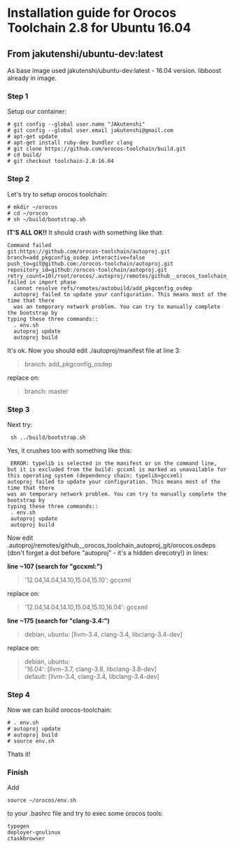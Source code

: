 # Installation guide for Orocos Toolchain 2.8 for Ubuntu 16.04

## From jakutenshi/ubuntu-dev:latest

As base image used jakutenshi/ubuntu-dev:latest - 16.04 version. libboost already in image.

### Step 1

Setup our container:

```
# git config --global user.name "JAkutenshi"
# git config --global user.email jakutenshi@gmail.com
# apt-get update
# apt-get install ruby-dev bundler clang
# git clone https://github.com/orocos-toolchain/build.git
# cd build/
# git checkout toolchain-2.8-16.04
```
### Step 2

Let's try to setup orocos toolchain:

```
# mkdir ~/orocos
# cd ~/orocos
# sh ~/build/bootstrap.sh
```

**IT'S ALL OK!!** It should crash with something like that:

```
Command failed
git:https://github.com/orocos-toolchain/autoproj.git branch=add_pkgconfig_osdep interactive=false push_to=git@github.com:/orocos-toolchain/autoproj.git repository_id=github:/orocos-toolchain/autoproj.git retry_count=10(/root/orocos/.autoproj/remotes/github__orocos_toolchain_autoproj_git): failed in import phase
  cannot resolve refs/remotes/autobuild/add_pkgconfig_osdep
  autoproj failed to update your configuration. This means most of the time that there
  was an temporary network problem. You can try to manually complete the bootstrap by
typing these three commands::
  . env.sh
  autoproj update
  autoproj build
```

It's ok. Now you should edit ./autoproj/manifest file at line 3:
> branch: add_pkgconfig_osdep

replace on:
> branch: master

### Step 3

Next try:

```
 sh ../build/bootstrap.sh
```

Yes, it crushes too with something like this:

```
 ERROR: typelib is selected in the manifest or on the command line, but it is excluded from the build: gccxml is marked as unavailable for this operating system (dependency chain: typelib>gccxml)
autoproj failed to update your configuration. This means most of the time that there
was an temporary network problem. You can try to manually complete the bootstrap by
typing these three commands::
 . env.sh
 autoproj update
 autoproj build
```

Now edit .autoproj/remotes/github__orocos_toolchain_autoproj_git/orocos.osdeps (don't forget a dot before "autoproj" - it's a hidden direcotry!) in lines:

__line ~107 (search for "gccxml:")__
> '12.04,14.04,14.10,15.04,15.10': gccxml

replace on:
> '12.04,14.04,14.10,15.04,15.10,16.04': gccxml

__line ~175 (search for "clang-3.4:")__
> debian, ubuntu: [llvm-3.4, clang-3.4, libclang-3.4-dev]

replace on:
> debian, ubuntu: \
> '16.04': [llvm-3.7, clang-3.8, libclang-3.8-dev] \
>  default: [llvm-3.4, clang-3.4, libclang-3.4-dev]

### Step 4

Now we can build orocos-toolchain:
```
# . env.sh 
# autoproj update
# autoproj build
# source env.sh
```

Thats it!

### Finish

Add 
```
source ~/orocos/env.sh
```

to your .bashrc file and try to exec some orocos tools:

```
typegen
deployer-gnulinux
ctaskbrowser
```
